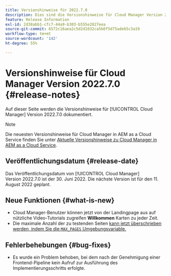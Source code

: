 ```yaml
---
title: Versionshinweise für 2022.7.0
description: Dies sind die Versionshinweise für Cloud Manager Version 2022.7.0.
feature: Release Information
exl-id: 2d38abb1-cfc7-44a9-b303-b555e2827eea
source-git-commit: 6572c16aea2c5d2d1032ca5b0f5d75ade65c3a19
workflow-type: tm+mt
source-wordcount: '142'
ht-degree: 55%

---
```



# Versionshinweise für Cloud Manager Version 2022.7.0 {#release-notes}

Auf dieser Seite werden die Versionshinweise für [!UICONTROL Cloud Manager] Version 2022.7.0 dokumentiert.

>[!NOTE]
>
>Die neuesten Versionshinweise für Cloud Manager in AEM as a Cloud Service finden Sie unter [Aktuelle Versionshinweise zu Cloud Manager in AEM as a Cloud Service](https://experienceleague.adobe.com/docs/experience-manager-cloud-service/content/implementing/using-cloud-manager/release-notes-cloud-manager/release-notes-cm-current.html?lang=de).

## Veröffentlichungsdatum {#release-date}

Das Veröffentlichungsdatum von [!UICONTROL Cloud Manager] Version 2022.7.0 ist der 30. Juni 2022. Die nächste Version ist für den 11. August 2022 geplant.

## Neue Funktionen {#what-is-new}

* Cloud Manager-Benutzer können jetzt von der Landingpage aus auf nützliche Video-Tutorials zugreifen **Willkommen** Karten zu jeder Zeit.
* Die maximale Anzahl der zu testenden Seiten [kann jetzt überschrieben werden, indem Sie die `MAX_PAGES` Umgebungsvariable.](/help/using/code-quality-testing.md#crawler)

## Fehlerbehebungen {#bug-fixes}

* Es wurde ein Problem behoben, bei dem nach der Genehmigung einer Frontend-Pipeline kein Aufruf zur Ausführung des Implementierungsschritts erfolgte.
